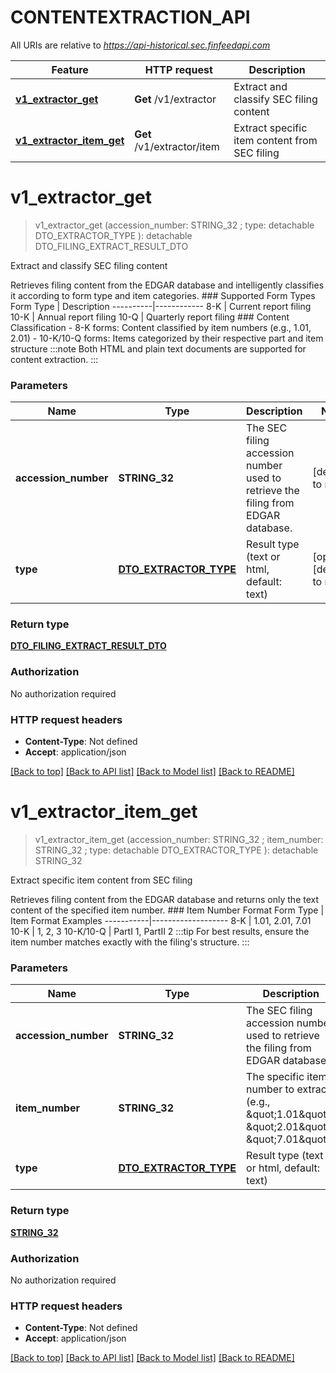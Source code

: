 # CONTENTEXTRACTION_API

All URIs are relative to *https://api-historical.sec.finfeedapi.com*

Feature | HTTP request | Description
------------- | ------------- | -------------
[**v1_extractor_get**](CONTENTEXTRACTION_API.md#v1_extractor_get) | **Get** /v1/extractor | Extract and classify SEC filing content 
[**v1_extractor_item_get**](CONTENTEXTRACTION_API.md#v1_extractor_item_get) | **Get** /v1/extractor/item | Extract specific item content from SEC filing


# **v1_extractor_get**
> v1_extractor_get (accession_number: STRING_32 ; type:  detachable DTO_EXTRACTOR_TYPE ): detachable DTO_FILING_EXTRACT_RESULT_DTO


Extract and classify SEC filing content 

Retrieves filing content from the EDGAR database and intelligently classifies it according to form type and item categories.    ### Supported Form Types    Form Type | Description  ----------|------------  8-K      | Current report filing  10-K     | Annual report filing  10-Q     | Quarterly report filing    ### Content Classification  - 8-K forms: Content classified by item numbers (e.g., 1.01, 2.01)  - 10-K/10-Q forms: Items categorized by their respective part and item structure    :::note  Both HTML and plain text documents are supported for content extraction.  :::


### Parameters

Name | Type | Description  | Notes
------------- | ------------- | ------------- | -------------
 **accession_number** | **STRING_32**| The SEC filing accession number used to retrieve the filing from EDGAR database. | [default to null]
 **type** | [**DTO_EXTRACTOR_TYPE**](.md)| Result type (text or html, default: text) | [optional] [default to null]

### Return type

[**DTO_FILING_EXTRACT_RESULT_DTO**](DTO.FilingExtractResultDto.md)

### Authorization

No authorization required

### HTTP request headers

 - **Content-Type**: Not defined
 - **Accept**: application/json

[[Back to top]](#) [[Back to API list]](../README.md#documentation-for-api-endpoints) [[Back to Model list]](../README.md#documentation-for-models) [[Back to README]](../README.md)

# **v1_extractor_item_get**
> v1_extractor_item_get (accession_number: STRING_32 ; item_number: STRING_32 ; type:  detachable DTO_EXTRACTOR_TYPE ): detachable STRING_32


Extract specific item content from SEC filing

Retrieves filing content from the EDGAR database and returns only the text content of the specified item number.    ### Item Number Format    Form Type | Item Format Examples  -----------|-------------------  8-K       | 1.01, 2.01, 7.01  10-K      | 1, 2, 3  10-K/10-Q | PartI 1, PartII 2    :::tip  For best results, ensure the item number matches exactly with the filing's structure.  :::


### Parameters

Name | Type | Description  | Notes
------------- | ------------- | ------------- | -------------
 **accession_number** | **STRING_32**| The SEC filing accession number used to retrieve the filing from EDGAR database. | [default to null]
 **item_number** | **STRING_32**| The specific item number to extract (e.g., \&quot;1.01\&quot;, \&quot;2.01\&quot;, \&quot;7.01\&quot;). | [default to null]
 **type** | [**DTO_EXTRACTOR_TYPE**](.md)| Result type (text or html, default: text) | [optional] [default to null]

### Return type

[**STRING_32**](STRING_32.md)

### Authorization

No authorization required

### HTTP request headers

 - **Content-Type**: Not defined
 - **Accept**: application/json

[[Back to top]](#) [[Back to API list]](../README.md#documentation-for-api-endpoints) [[Back to Model list]](../README.md#documentation-for-models) [[Back to README]](../README.md)

